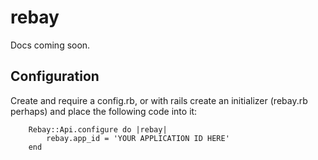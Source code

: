 rebay
========
Docs coming soon.


Configuration
-------------
Create and require a config.rb, or with rails create an initializer (rebay.rb perhaps) and place the following code into it:

		Rebay::Api.configure do |rebay|
			rebay.app_id = 'YOUR APPLICATION ID HERE'
		end